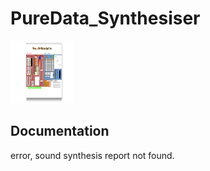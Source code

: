# PureData_Synthesiser

<img src="/Pure Data Synthesiser GUI.jpg" alt="Pure Data Synthesiser GUI" style="height: 100px; width:100px;"/>

Documentation
---------

<object width="400" height="500" type="application/pdf" data="/Sound Synthesis Project Report.pdf?#zoom=85&scrollbar=0&toolbar=0&navpanes=0">
    <p>error, sound synthesis report not found.</p>
</object>
